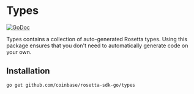 # Types

[![GoDoc](https://img.shields.io/badge/go.dev-reference-007d9c?logo=go\&logoColor=white\&style=shield)](https://pkg.go.dev/github.com/coinbase/rosetta-sdk-go/types?tab=doc)

Types contains a collection of auto-generated Rosetta types. Using this package
ensures that you don't need to automatically generate code on your own.

## Installation

```shell
go get github.com/coinbase/rosetta-sdk-go/types
```

